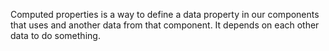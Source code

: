 Computed properties is a way to define a data property in our components that uses and another data from that component.
It depends on each other data to do something.